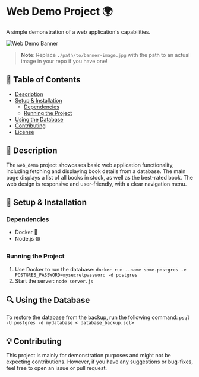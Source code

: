 # Web Demo Project 🌍

A simple demonstration of a web application's capabilities.

![Web Demo Banner](./path/to/banner-image.jpg) 

> **Note**: Replace `./path/to/banner-image.jpg` with the path to an actual image in your repo if you have one!

## 📝 Table of Contents

- [Description](#description)
- [Setup & Installation](#setup--installation)
  - [Dependencies](#dependencies)
  - [Running the Project](#running-the-project)
- [Using the Database](#using-the-database)
- [Contributing](#contributing)
- [License](#license)

## 📌 Description

The `web_demo` project showcases basic web application functionality, including fetching and displaying book details from a database. The main page displays a list of all books in stock, as well as the best-rated book. The web design is responsive and user-friendly, with a clear navigation menu.

## 🔧 Setup & Installation 

### Dependencies

- Docker 🐳
- Node.js 🟢

### Running the Project

1. Use Docker to run the database:
```docker run --name some-postgres -e POSTGRES_PASSWORD=mysecretpassword -d postgres```
2. Start the server:
```node server.js```

## 🔍 Using the Database

To restore the database from the backup, run the following command:
```psql -U postgres -d mydatabase < database_backup.sql>```

## 💡 Contributing

This project is mainly for demonstration purposes and might not be expecting contributions. However, if you have any suggestions or bug-fixes, feel free to open an issue or pull request.
